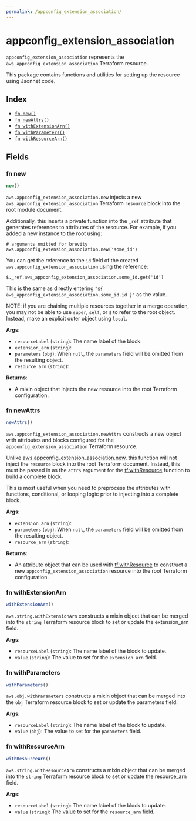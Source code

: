 ```yaml
---
permalink: /appconfig_extension_association/
---
```


# appconfig_extension_association

`appconfig_extension_association` represents the `aws_appconfig_extension_association` Terraform resource.



This package contains functions and utilities for setting up the resource using Jsonnet code.


## Index

* [`fn new()`](#fn-new)
* [`fn newAttrs()`](#fn-newattrs)
* [`fn withExtensionArn()`](#fn-withextensionarn)
* [`fn withParameters()`](#fn-withparameters)
* [`fn withResourceArn()`](#fn-withresourcearn)

## Fields

### fn new

```ts
new()
```


`aws.appconfig_extension_association.new` injects a new `aws_appconfig_extension_association` Terraform `resource`
block into the root module document.

Additionally, this inserts a private function into the `_ref` attribute that generates references to attributes of the
resource. For example, if you added a new instance to the root using:

    # arguments omitted for brevity
    aws.appconfig_extension_association.new('some_id')

You can get the reference to the `id` field of the created `aws.appconfig_extension_association` using the reference:

    $._ref.aws_appconfig_extension_association.some_id.get('id')

This is the same as directly entering `"${ aws_appconfig_extension_association.some_id.id }"` as the value.

NOTE: if you are chaining multiple resources together in a merge operation, you may not be able to use `super`, `self`,
or `$` to refer to the root object. Instead, make an explicit outer object using `local`.

**Args**:
  - `resourceLabel` (`string`): The name label of the block.
  - `extension_arn` (`string`): 
  - `parameters` (`obj`):  When `null`, the `parameters` field will be omitted from the resulting object.
  - `resource_arn` (`string`): 

**Returns**:
- A mixin object that injects the new resource into the root Terraform configuration.


### fn newAttrs

```ts
newAttrs()
```


`aws.appconfig_extension_association.newAttrs` constructs a new object with attributes and blocks configured for the `appconfig_extension_association`
Terraform resource.

Unlike [aws.appconfig_extension_association.new](#fn-appconfigextensionassociationnew), this function will not inject the `resource`
block into the root Terraform document. Instead, this must be passed in as the `attrs` argument for the
[tf.withResource](https://github.com/tf-libsonnet/core/tree/main/docs#fn-withresource) function to build a complete block.

This is most useful when you need to preprocess the attributes with functions, conditional, or looping logic prior to
injecting into a complete block.

**Args**:
  - `extension_arn` (`string`): 
  - `parameters` (`obj`):  When `null`, the `parameters` field will be omitted from the resulting object.
  - `resource_arn` (`string`): 

**Returns**:
  - An attribute object that can be used with [tf.withResource](https://github.com/tf-libsonnet/core/tree/main/docs#fn-withresource) to construct a new `appconfig_extension_association` resource into the root Terraform configuration.


### fn withExtensionArn

```ts
withExtensionArn()
```

`aws.string.withExtensionArn` constructs a mixin object that can be merged into the `string`
Terraform resource block to set or update the extension_arn field.



**Args**:
  - `resourceLabel` (`string`): The name label of the block to update.
  - `value` (`string`): The value to set for the `extension_arn` field.


### fn withParameters

```ts
withParameters()
```

`aws.obj.withParameters` constructs a mixin object that can be merged into the `obj`
Terraform resource block to set or update the parameters field.



**Args**:
  - `resourceLabel` (`string`): The name label of the block to update.
  - `value` (`obj`): The value to set for the `parameters` field.


### fn withResourceArn

```ts
withResourceArn()
```

`aws.string.withResourceArn` constructs a mixin object that can be merged into the `string`
Terraform resource block to set or update the resource_arn field.



**Args**:
  - `resourceLabel` (`string`): The name label of the block to update.
  - `value` (`string`): The value to set for the `resource_arn` field.
